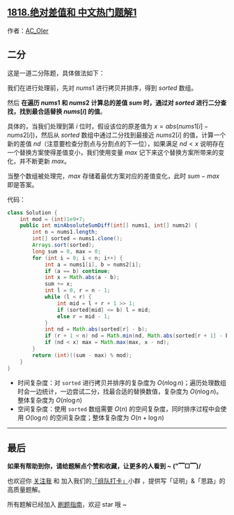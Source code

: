 ## [1818.绝对差值和 中文热门题解1](https://leetcode.cn/problems/minimum-absolute-sum-difference/solutions/100000/gong-shui-san-xie-tong-guo-er-fen-zhao-z-vrmq)

作者：[AC_OIer](https://leetcode.cn/u/AC_OIer)

## 二分

这是一道二分陈题，具体做法如下：

我们在进行处理前，先对 $nums1$ 进行拷贝并排序，得到 $sorted$ 数组。

然后 **在遍历 $nums1$ 和 $nums2$ 计算总的差值 $sum$ 时，通过对 $sorted$ 进行二分查找，找到最合适替换 $nums[i]$ 的值**。

具体的，当我们处理到第 $i$ 位时，假设该位的原差值为 $x = abs(nums1[i] - nums2[i])$，然后从 $sorted$ 数组中通过二分找到最接近 $nums2[i]$ 的值，计算一个新的差值 $nd$（注意要检查分割点与分割点的下一位），如果满足 $nd < x$ 说明存在一个替换方案使得差值变小，我们使用变量 $max$ 记下来这个替换方案所带来的变化，并不断更新 $max$。

当整个数组被处理完，$max$ 存储着最优方案对应的差值变化，此时 $sum - max$ 即是答案。

代码：
```Java []
class Solution {
    int mod = (int)1e9+7;
    public int minAbsoluteSumDiff(int[] nums1, int[] nums2) {
        int n = nums1.length;
        int[] sorted = nums1.clone();
        Arrays.sort(sorted);
        long sum = 0, max = 0;
        for (int i = 0; i < n; i++) {
            int a = nums1[i], b = nums2[i];
            if (a == b) continue;
            int x = Math.abs(a - b);
            sum += x;
            int l = 0, r = n - 1;
            while (l < r) {
                int mid = l + r + 1 >> 1;
                if (sorted[mid] <= b) l = mid;
                else r = mid - 1;
            }
            int nd = Math.abs(sorted[r] - b);
            if (r + 1 < n) nd = Math.min(nd, Math.abs(sorted[r + 1] - b));
            if (nd < x) max = Math.max(max, x - nd);
        }
        return (int)((sum - max) % mod);
    }
}
```
* 时间复杂度：对 `sorted` 进行拷贝并排序的复杂度为 $O(n\log{n})$；遍历处理数组时会一边统计，一边尝试二分，找最合适的替换数值，复杂度为 $O(n\log{n})$。整体复杂度为 $O(n\log{n})$
* 空间复杂度：使用 `sorted` 数组需要 $O(n)$ 的空间复杂度，同时排序过程中会使用 $O(\log{n})$ 的空间复杂度；整体复杂度为 $O(n + \log{n})$

---

## 最后

**如果有帮助到你，请给题解点个赞和收藏，让更多的人看到 ~ ("▔□▔)/**

也欢迎你 [关注我](https://oscimg.oschina.net/oscnet/up-19688dc1af05cf8bdea43b2a863038ab9e5.png) 和 加入我们的[「组队打卡」](https://leetcode-cn.com/u/ac_oier/)小群 ，提供写「证明」&「思路」的高质量题解。

所有题解已经加入 [刷题指南](https://github.com/SharingSource/LogicStack-LeetCode/wiki)，欢迎 star 哦 ~ 